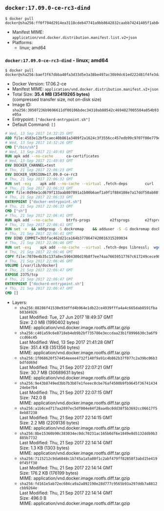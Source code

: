 ## `docker:17.09.0-ce-rc3-dind`

```console
$ docker pull docker@sha256:ff0f794d2914ea3118cdeb47741a9bb8642832caabb74241405f1ab04b60e6f2
```

-	Manifest MIME: `application/vnd.docker.distribution.manifest.list.v2+json`
-	Platforms:
	-	linux; amd64

### `docker:17.09.0-ce-rc3-dind` - linux; amd64

```console
$ docker pull docker@sha256:baef3f67dbba40fa3d33d5e3a38be497ac30b9dc61ed222d81f4fe3da6eee199
```

-	Docker Version: 17.06.2-ce
-	Manifest MIME: `application/vnd.docker.distribution.manifest.v2+json`
-	Total Size: **35.4 MB (35419265 bytes)**  
	(compressed transfer size, not on-disk size)
-	Image ID: `sha256:30507236b9696611df00106bdec34310ab80542c4694827005584a054b93e05a`
-	Entrypoint: `["dockerd-entrypoint.sh"]`
-	Default Command: `[]`

```dockerfile
# Wed, 13 Sep 2017 14:32:25 GMT
ADD file:4583e12bf5caec40b861a3409f2a1624c3f3556cc457edb99c9707f00e779e45 in / 
# Wed, 13 Sep 2017 14:32:26 GMT
CMD ["/bin/sh"]
# Wed, 13 Sep 2017 21:40:03 GMT
RUN apk add --no-cache 		ca-certificates
# Wed, 13 Sep 2017 21:40:03 GMT
ENV DOCKER_CHANNEL=test
# Thu, 21 Sep 2017 22:06:23 GMT
ENV DOCKER_VERSION=17.09.0-ce-rc3
# Thu, 21 Sep 2017 22:06:32 GMT
RUN set -ex; 	apk add --no-cache --virtual .fetch-deps 		curl 		tar 	; 		apkArch="$(apk --print-arch)"; 	case "$apkArch" in 		x86_64) dockerArch='x86_64' ;; 		ppc64le) dockerArch='ppc64le' ;; 		s390x) dockerArch='s390x' ;; 		*) echo >&2 "error: unsupported architecture ($apkArch)"; exit 1 ;;	esac; 		if ! curl -fL -o docker.tgz "https://download.docker.com/linux/static/${DOCKER_CHANNEL}/${dockerArch}/docker-${DOCKER_VERSION}.tgz"; then 		echo >&2 "error: failed to download 'docker-${DOCKER_VERSION}' from '${DOCKER_CHANNEL}' for '${dockerArch}'"; 		exit 1; 	fi; 		tar --extract 		--file docker.tgz 		--strip-components 1 		--directory /usr/local/bin/ 	; 	rm docker.tgz; 		apk del .fetch-deps; 		dockerd -v; 	docker -v
# Thu, 21 Sep 2017 22:06:33 GMT
COPY file:0d94e1cd679f133aab807891a1b00b6aef1a9f1f884108e7a17ddf50ab88f1fb in /usr/local/bin/ 
# Thu, 21 Sep 2017 22:06:33 GMT
ENTRYPOINT ["docker-entrypoint.sh"]
# Thu, 21 Sep 2017 22:06:33 GMT
CMD ["sh"]
# Thu, 21 Sep 2017 22:06:41 GMT
RUN apk add --no-cache 		btrfs-progs 		e2fsprogs 		e2fsprogs-extra 		iptables 		xfsprogs 		xz
# Thu, 21 Sep 2017 22:06:41 GMT
RUN set -x 	&& addgroup -S dockremap 	&& adduser -S -G dockremap dockremap 	&& echo 'dockremap:165536:65536' >> /etc/subuid 	&& echo 'dockremap:165536:65536' >> /etc/subgid
# Thu, 21 Sep 2017 22:06:41 GMT
ENV DIND_COMMIT=3b5fac462d21ca164b3778647420016315289034
# Thu, 21 Sep 2017 22:06:46 GMT
RUN set -ex; 	apk add --no-cache --virtual .fetch-deps libressl; 	wget -O /usr/local/bin/dind "https://raw.githubusercontent.com/docker/docker/${DIND_COMMIT}/hack/dind"; 	chmod +x /usr/local/bin/dind; 	apk del .fetch-deps
# Thu, 21 Sep 2017 22:06:46 GMT
COPY file:7070e4b35c137a8ec5904300d19b8f7ee74aa76659517767c617249cece98a4a in /usr/local/bin/ 
# Thu, 21 Sep 2017 22:06:46 GMT
VOLUME [/var/lib/docker]
# Thu, 21 Sep 2017 22:06:47 GMT
EXPOSE 2375/tcp
# Thu, 21 Sep 2017 22:06:47 GMT
ENTRYPOINT ["dockerd-entrypoint.sh"]
# Thu, 21 Sep 2017 22:06:47 GMT
CMD []
```

-	Layers:
	-	`sha256:88286f41530e93dffd4b964e1db22ce4939fffa4a4c665dab8591fbab03d4926`  
		Last Modified: Tue, 27 Jun 2017 18:49:37 GMT  
		Size: 2.0 MB (1990402 bytes)  
		MIME: application/vnd.docker.image.rootfs.diff.tar.gzip
	-	`sha256:c401a59c6e8718eb4eb9b2bf735786e3eccdaa23b1f8996630c3a6f9ccd66c45`  
		Last Modified: Wed, 13 Sep 2017 21:41:28 GMT  
		Size: 351.4 KB (351356 bytes)  
		MIME: application/vnd.docker.image.rootfs.diff.tar.gzip
	-	`sha256:1f068620f574454eeee4732f148f9a91c4b862b37f077c2a39bc06b3bdfdd69d`  
		Last Modified: Thu, 21 Sep 2017 22:07:21 GMT  
		Size: 30.7 MB (30689631 bytes)  
		MIME: application/vnd.docker.image.rootfs.diff.tar.gzip
	-	`sha256:9e43b8749ed3bb7b3b07e1feeec0cbe76af4500b9fb9645f3674143424ebe7b4`  
		Last Modified: Thu, 21 Sep 2017 22:07:15 GMT  
		Size: 742.0 B  
		MIME: application/vnd.docker.image.rootfs.diff.tar.gzip
	-	`sha256:a1b6ced717aa2897ec5df004e84f28aa4bc0dd38f5b3692cc06617f58eb87238`  
		Last Modified: Thu, 21 Sep 2017 22:14:15 GMT  
		Size: 2.2 MB (2209136 bytes)  
		MIME: application/vnd.docker.image.rootfs.diff.tar.gzip
	-	`sha256:8be15360b90c383034ec0dc70231ac165b0df6e1849e8d5132ddb9b3885b7732`  
		Last Modified: Thu, 21 Sep 2017 22:14:14 GMT  
		Size: 1.3 KB (1303 bytes)  
		MIME: application/vnd.docker.image.rootfs.diff.tar.gzip
	-	`sha256:7115212c9da6048c1b745a1a5a80f1c2abf479ff82858f3abd15e4190f45ff30`  
		Last Modified: Thu, 21 Sep 2017 22:14:14 GMT  
		Size: 176.2 KB (176199 bytes)  
		MIME: application/vnd.docker.image.rootfs.diff.tar.gzip
	-	`sha256:fd161e5ab72ec604ca9a2a892190e28d777c9565b93a297ddb7a8812cbb9264e`  
		Last Modified: Thu, 21 Sep 2017 22:14:14 GMT  
		Size: 496.0 B  
		MIME: application/vnd.docker.image.rootfs.diff.tar.gzip
